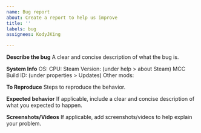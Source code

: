 ```yaml
---
name: Bug report
about: Create a report to help us improve
title: ''
labels: bug
assignees: KodyJKing

---
```


**Describe the bug**
A clear and concise description of what the bug is.

**System Info**
OS:
CPU:
Steam Version: (under help > about Steam)
MCC Build ID: (under properties > Updates)
Other mods:

**To Reproduce**
Steps to reproduce the behavior.

**Expected behavior**
If applicable, include a clear and concise description of what you expected to happen.

**Screenshots/Videos**
If applicable, add screenshots/videos to help explain your problem.
